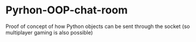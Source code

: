 # Pyrhon-OOP-chat-room
Proof of concept of how Python objects can be sent through the socket (so multiplayer gaming is also possible)
